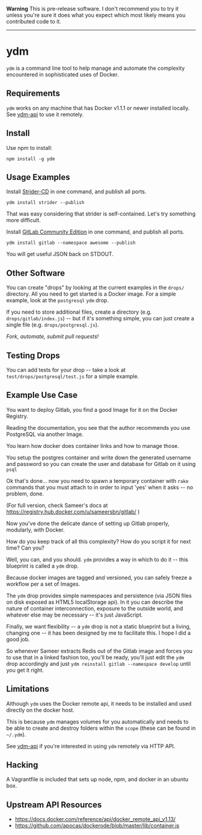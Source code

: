 **Warning** This is pre-release software. I don't recommend you to try it unless you're sure it does what you expect which most likely means you contributed code to it.

---

# ydm

`ydm` is a command line tool to help manage and automate the complexity encountered in sophisticated uses of Docker.

## Requirements

`ydm` works on any machine that has Docker v1.1.1 or newer installed locally. See [ydm-api](https://github.com/keyvanfatehi/ydm-api) to use it remotely.

## Install

Use npm to install:

`npm install -g ydm`

## Usage Examples

Install [Strider-CD](https://github.com/Strider-CD/strider) in one command, and publish all ports.

`ydm install strider --publish`

That was easy considering that strider is self-contained. Let's try something more difficult.

Install [GitLab Community Edition](https://gitlab.com/gitlab-org/gitlab-ce/tree/master) in one command, and publish all ports.

`ydm install gitlab --namespace awesome --publish`

You will get useful JSON back on STDOUT.

## Other Software

You can create "drops" by looking at the current examples in the `drops/` directory. All you need to get started is a Docker image. For a simple example, look at the `postgresql` `ydm` drop.

If you need to store additional files, create a directory (e.g. `drops/gitlab/index.js`) -- but if it's something simple, you can just create a single file (e.g. `drops/postgresql.js`).

*Fork, automate, submit pull requests!*

## Testing Drops

You can add tests for your drop -- take a look at `test/drops/postgresql/test.js` for a simple example.

## Example Use Case

You want to deploy Gitlab, you find a good Image for it on the Docker Registry.

Reading the documentation, you see that the author recommends you use PostgreSQL via another Image.

You learn how docker does container links and how to manage those.

You setup the postgres container and write down the generated username and password so you can create the user and database for Gitlab on it using `psql` 

Ok that's done... now you need to spawn a temporary container with `rake` commands that you must attach to in order to input 'yes' when it asks -- no problem, done.

(For full version, check Sameer's docs at https://registry.hub.docker.com/u/sameersbn/gitlab/ )

Now you've done the delicate dance of setting up Gitlab properly, modularly, with Docker.

How do you keep track of all this complexity? How do you script it for next time? Can you?

Well, you can, and you should. `ydm` provides a way in which to do it -- this blueprint is called a `ydm` drop.

Because docker images are tagged and versioned, you can safely freeze a workflow per a set of Images.

The `ydm` drop provides simple namespaces and persistence (via JSON files on disk exposed as HTML5 localStorage api). In it you can describe the nature of container interconnection, exposure to the outside world, and whatever else may be necessary -- it's just JavaScript.

Finally, we want flexibility -- a `ydm` drop is not a static blueprint but a living, changing one -- it has been designed by me to facilitate this. I hope I did a good job.

So whenever Sameer extracts Redis out of the Gitlab image and forces you to use that in a linked fashion too, you'll be ready, you'll just edit the `ydm` drop accordingly and just `ydm reinstall gitlab --namespace develop` until you get it right.

## Limitations

Although `ydm` uses the Docker remote api, it needs to be installed and used directly on the docker host.

This is because `ydm` manages volumes for you automatically and needs to be able to create and destroy folders within the `scope` (these can be found in `~/.ydm`).

See [ydm-api](https://github.com/keyvanfatehi/ydm-api) if you're interested in using `ydm` remotely via HTTP API.

## Hacking

A Vagrantfile is included that sets up node, npm, and docker in an ubuntu box.

## Upstream API Resources

* https://docs.docker.com/reference/api/docker_remote_api_v1.13/
* https://github.com/apocas/dockerode/blob/master/lib/container.js
